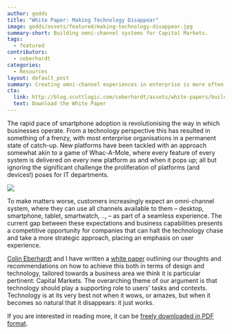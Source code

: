 ```yaml
---
author: godds
title: "White Paper: Making Technology Disappear"
image: godds/assets/featured/making-technology-disappear.jpg
summary-short: Building omni-channel systems for Capital Markets.
tags:
  - featured
contributors:
  - ceberhardt
categories:
  - Resources
layout: default_post
summary: Creating omni-channel experiences in enterprise is more often than not a challenge in terms of strategy and mindset rather than technology. This white paper outlines a twinned design and technical approach that ensures focus is squarely on users and the contexts within they use a system.
cta:
  link: http://blog.scottlogic.com/ceberhardt/assets/white-papers/building-omnichannel-systems.pdf
  text: Download the White Paper
---
```


The rapid pace of smartphone adoption is revolutionising the way in which businesses operate.  From a technology perspective this has resulted in something of a frenzy, with most enterprise organisations in a permanent state of catch-up.  New platforms have been tackled with an approach somewhat akin to a game of Whac-A-Mole, where every feature of every system is delivered on every new platform as and when it pops up; all but ignoring the significant challenge the proliferation of platforms (and devices!) poses for IT departments.

<a href="{{site.baseurl}}/ceberhardt/assets/white-papers/building-omnichannel-systems.pdf">
<img src="{{ site.baseurl }}/godds/assets/making-technology-disappear.jpg" />
</a>

To make matters worse, customers increasingly expect an omni-channel system, where they can use all channels available to them – desktop, smartphone, tablet, smartwatch, .., – as part of a seamless experience.  The current gap between these expectations and business capabilities presents a competitive opportunity for companies that can halt the technology chase and take a more strategic approach, placing an emphasis on user experience.

[Colin Eberhardt]({{site.baseurl}}/ceberhardt) and I have written a [white paper]({{site.baseurl}}/ceberhardt/assets/white-papers/building-omnichannel-systems.pdf) outlining our thoughts and recommendations on how to achieve this both in terms of design and technology, tailored towards a business area we think it is particular pertinent: Capital Markets.  The overarching theme of our argument is that technology should play a supporting role to users' tasks and contexts.  Technology is at its very best not when it wows, or amazes, but when it becomes so natural that it disappears: it just works.

If you are interested in reading more, it can be [freely downloaded in PDF format]({{site.baseurl}}/ceberhardt/assets/white-papers/building-omnichannel-systems.pdf).
